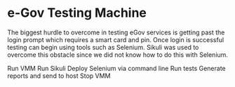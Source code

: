 # e-Gov Testing Machine

The biggest hurdle to overcome in testing eGov services is getting past the login
prompt which requires a smart card and pin. Once login is successful testing can
begin using tools such as Selenium. Sikuli was used to overcome this obstacle since
we did not know how to do this with Selenium.

Run VMM
Run Sikuli
Deploy Selenium via command line
Run tests
Generate reports and send to host
Stop VMM
